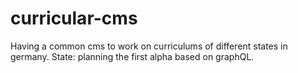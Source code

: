 # curricular-cms
Having a common cms to work on curriculums of different states in germany. 
State: planning the first alpha based on graphQL.
